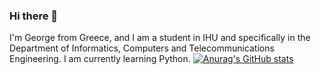 ### Hi there 👋

I'm George from Greece, and I am a student in IHU and specifically in the Department of Informatics, Computers and Telecommunications Engineering.
I am currently learning Python.
[![Anurag's GitHub stats](https://github-readme-stats.vercel.app/api?username=GeorgeK04)](https://github.com/anuraghazra/github-readme-stats)
